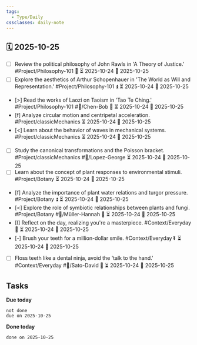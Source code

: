 ```yaml
---
tags:
  - Type/Daily
cssclasses: daily-note
---
```


## 🗓️ 2025-10-25

- [ ] Review the political philosophy of John Rawls in 'A Theory of Justice.' #Project/Philosophy-101 🔺 ⏳ 2025-10-24 📅 2025-10-25
- [ ] Explore the aesthetics of Arthur Schopenhauer in 'The World as Will and Representation.' #Project/Philosophy-101 ⏫ ⏳ 2025-10-24 📅 2025-10-25
- [>] Read the works of Laozi on Taoism in 'Tao Te Ching.' #Project/Philosophy-101 #👤/Chen-Bob 🔼 ⏳ 2025-10-24 📅 2025-10-25
- [f] Analyze circular motion and centripetal acceleration. #Project/classicMechanics ⏳ 2025-10-24 📅 2025-10-25
- [<] Learn about the behavior of waves in mechanical systems. #Project/classicMechanics ⏳ 2025-10-24 📅 2025-10-25
- [ ] Study the canonical transformations and the Poisson bracket. #Project/classicMechanics #👤/Lopez-George ⏳ 2025-10-24 📅 2025-10-25
- [ ] Learn about the concept of plant responses to environmental stimuli. #Project/Botany ⏳ 2025-10-24 📅 2025-10-25
- [f] Analyze the importance of plant water relations and turgor pressure. #Project/Botany ⏫ ⏳ 2025-10-24 📅 2025-10-25
- [<] Explore the role of symbiotic relationships between plants and fungi. #Project/Botany #👤/Müller-Hannah 🔺 ⏳ 2025-10-24 📅 2025-10-25
- [I] Reflect on the day, realizing you're a masterpiece. #Context/Everyday 🔼 ⏳ 2025-10-24 📅 2025-10-25
- [-] Brush your teeth for a million-dollar smile. #Context/Everyday ⏬ ⏳ 2025-10-24 📅 2025-10-25
- [ ] Floss teeth like a dental ninja, avoid the 'talk to the hand.' #Context/Everyday #👤/Sato-David 🔺 ⏳ 2025-10-24 📅 2025-10-25

## Tasks

**Due today**

```tasks
not done
due on 2025-10-25
```

**Done today**

```tasks
done on 2025-10-25
```
            